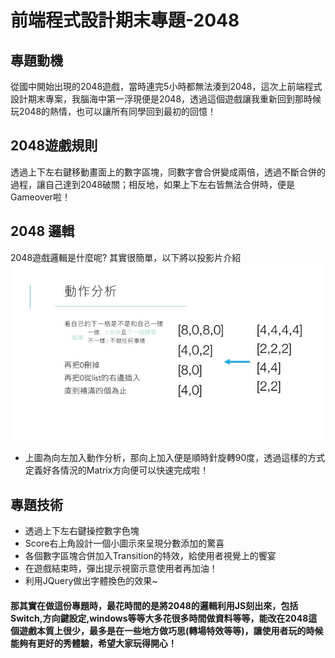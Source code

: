 # 前端程式設計期末專題-2048
## 專題動機
從國中開始出現的2048遊戲，當時連完5小時都無法湊到2048，這次上前端程式設計期末專案，我腦海中第一浮現便是2048，透過這個遊戲讓我重新回到那時候玩2048的熱情，也可以讓所有同學回到最初的回憶！

## 2048遊戲規則
透過上下左右鍵移動畫面上的數字區塊，同數字會合併變成兩倍，透過不斷合併的過程，讓自己達到2048破關；相反地，如果上下左右皆無法合併時，便是Gameover啦！

## 2048 邏輯
2048遊戲邏輯是什麼呢? 其實很簡單，以下將以投影片介紹
![image](explain.jpg)
* 上圖為向左加入動作分析，那向上加入便是順時針旋轉90度，透過這樣的方式定義好各情況的Matrix方向便可以快速完成啦！

## 專題技術
* 透過上下左右鍵操控數字色塊
* Score右上角設計一個小圖示來呈現分數添加的驚喜
* 各個數字區塊合併加入Transition的特效，給使用者視覺上的饗宴
* 在遊戲結束時，彈出提示視窗示意使用者再加油！
* 利用JQuery做出字體換色的效果~
#### 那其實在做這份專題時，最花時間的是將2048的邏輯利用JS刻出來，包括Switch,方向鍵設定,windows等等大多花很多時間做資料等等，能改在2048這個遊戲本質上很少，最多是在一些地方做巧思(轉場特效等等)，讓使用者玩的時候能夠有更好的秀體驗，希望大家玩得開心！
